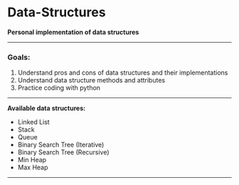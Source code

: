 # Data-Structures
**Personal implementation of data structures**

---

### **Goals:**
1) Understand pros and cons of data structures and their implementations
2) Understand data structure methods and attributes
3) Practice coding with python

---

**Available data structures:**
- Linked List
- Stack
- Queue
- Binary Search Tree (Iterative)
- Binary Search Tree (Recursive)
- Min Heap
- Max Heap

---
